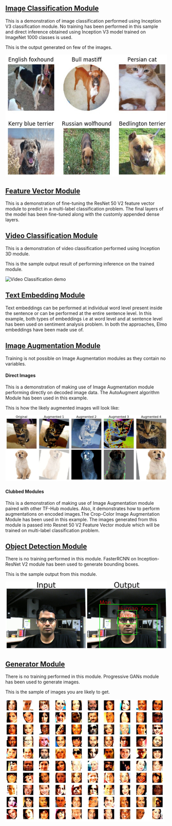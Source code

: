 ## [Image Classification Module](ImageClassification)
This is a demonstration of image classification performed using Inception V3 classification module. No training has been performed in this sample and direct inference obtained using Inception V3 model trained on ImageNet 1000 classes is used.

This is the output generated on few of the images.

![Image Classification example](ReadMeImages/image_classification.jpg)


## [Feature Vector Module](FeatureVector)
This is a demonstration of fine-tuning the ResNet 50 V2 feature vector module to predict in a multi-label classification problem. The final layers of the model has been fine-tuned along with the customly appended dense layers.

## [Video Classification Module](VideoClassification)
This is a demonstration of video classification performed using Inception 3D module. 

This is the sample output result of performing inference on the trained module.

![Video Classification demo](ReadMeImages/video_classification.gif)

## [Text Embedding Module](TextEmbeddings)
Text embeddings can be performed at individual word level present inside the sentence or can be performed at the entire sentence level. In this example, both types of embeddings i.e at word level and at sentence level has been used on sentiment analysis problem. In both the approaches, Elmo embeddings have been made use of.

## [Image Augmentation Module](ImageAugmentation)
Training is not possible on Image Augmentation modules as they contain no variables.

#### Direct Images
This is a demonstration of making use of Image Augmentation module performing directly on decoded image data. The AutoAugment algorithm Module has been used in this example. 

This is how the likely augmented images will look like:

![Augmentation Example](ReadMeImages/image_augmentation.jpg)

#### Clubbed Modules
This is a demonstration of making use of Image Augmentation module paired with other TF-Hub modules. Also, it demonstrates how to perform augmentations on encoded images.The Crop-Color Image Augmentation Module has been used in this example. The images generated from this module is passed into Resnet 50 V2 Feature Vector module which will be trained on multi-label classification problem.

## [Object Detection Module](ObjectDetection)

There is no training performed in this module. FasterRCNN on Inception-ResNet V2 module has been used to generate bounding boxes.

This is the sample output from this module.

![Object Detection example](ReadMeImages/object_detection.jpg)

## [Generator Module](Generators)

There is no training performed in this module. Progressive GANs module has been used to generate images.

This is the sample of images you are likely to get.

![Sample Images Generated](ReadMeImages/generator.jpg)
